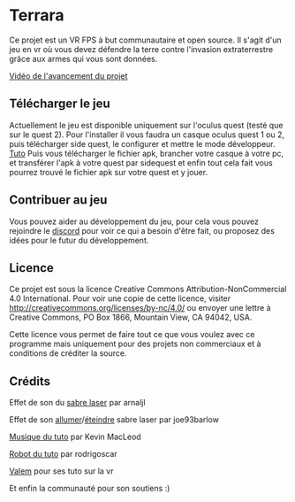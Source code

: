 # Terrara
Ce projet est un VR FPS à but communautaire et open source. Il s'agit d'un jeu en vr où vous devez défendre la terre contre l'invasion extraterrestre grâce aux armes qui vous sont données.

[Vidéo de l'avancement du projet](https://youtu.be/qfSLgcqNmO0)



Télécharger le jeu
--------------------

Actuellement le jeu est disponible uniquement sur l'oculus quest (testé que sur le quest 2). 
Pour l'installer il vous faudra un casque oculus quest 1 ou 2, puis télécharger side quest, le configurer et mettre le mode développeur. [Tuto](https://sidequestvr.com/setup-howto)
Puis vous télécharger le fichier apk, brancher votre casque à votre pc, et transférer l'apk à votre quest par sidequest et enfin tout cela fait vous pourrez trouvé le fichier apk sur votre quest et y jouer.

Contribuer au jeu
------------------

Vous pouvez aider au développement du jeu, pour cela vous pouvez rejoindre le [discord](https://discord.gg/VVdXYrF4qR) pour voir ce qui a besoin d'être fait, ou proposez des idées pour le futur du développement.

Licence
---------------

Ce projet est sous la licence Creative Commons Attribution-NonCommercial 4.0 International. Pour voir une copie de cette licence, visiter http://creativecommons.org/licenses/by-nc/4.0/ ou envoyer une lettre à Creative Commons, PO Box 1866, Mountain View, CA 94042, USA.

Cette licence vous permet de faire tout ce que vous voulez avec ce programme mais uniquement pour des projets non commerciaux et à conditions de créditer la source.

Crédits
-------------
Effet de son du [sabre laser](https://freesound.org/people/arnaljl/sounds/67878/) par arnaljl

Effet de son [allumer](https://freesound.org/people/joe93barlow/sounds/78674/)/[éteindre](https://freesound.org/people/joe93barlow/sounds/78673/) sabre laser par joe93barlow

[Musique du tuto](https://groovelake.com/music/experimental-test-subject-kevin-macleod/) par Kevin MacLeod

[Robot du tuto](https://sketchfab.com/3d-models/robot-free-to-use-97b40d794da246e1b952f881cb184f15) par rodrigoscar

[Valem](https://www.youtube.com/channel/UCPJlesN59MzHPPCp0Lg8sLw) pour ses tuto sur la vr

Et enfin la communauté pour son soutiens :)
